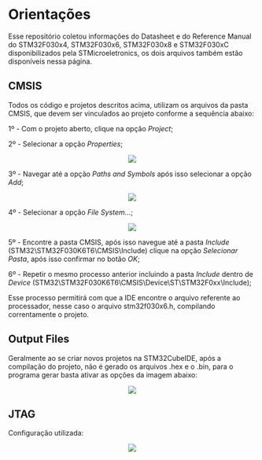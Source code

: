 # Orientações
Esse repositório coletou informações do Datasheet e do Reference Manual do STM32F030x4, STM32F030x6, STM32F030x8 e STM32F030xC disponibilizados pela STMicroeletronics, os dois arquivos também estão disponíveis nessa página.

## CMSIS
Todos os código e projetos descritos acima, utilizam os arquivos da pasta CMSIS, que devem ser vinculados ao projeto conforme a sequência abaixo: 

1º - Com o projeto aberto, clique na opção *Project*;

2º - Selecionar a opção *Properties*;
<p align="center">
<img src="https://github.com/user-attachments/assets/3ceacc66-88f6-4462-8e47-ecdfd88fe395">
</p>

3º - Navegar até a opção *Paths and Symbols* após isso selecionar a opção *Add*;
<p align="center">
<img src="https://github.com/user-attachments/assets/1486f9e6-bba0-4c92-88cd-60009e21239d">
</p>

4º - Selecionar a opção *File System...*;
<p align="center">
<img src="https://github.com/user-attachments/assets/fdf2467b-477c-4d7a-9a2a-f3d8c3ee8f7e">
</p>

5º - Encontre a pasta CMSIS, após isso navegue até a pasta *Include* (STM32\STM32F030K6T6\CMSIS\Include) clique na opção *Selecionar Pasta*, após isso confirmar no botão *OK*;

6º - Repetir o mesmo processo anterior incluindo a pasta *Include* dentro de *Device* (STM32\STM32F030K6T6\CMSIS\Device\ST\STM32F0xx\Include);

Esse processo permitirá com que a IDE encontre o arquivo referente ao processador, nesse caso o arquivo stm32f030x6.h, compilando correntamente o projeto.

## Output Files
Geralmente ao se criar novos projetos na STM32CubeIDE, após a compilação do projeto, não é gerado os arquivos .hex e o .bin, para o programa gerar basta ativar as opções da imagem abaixo:
<p align="center">
<img src="https://github.com/user-attachments/assets/65e33430-1366-4163-864f-19a7563e56b8">
</p>

## JTAG
Configuração utilizada:
<p align="center">
<img src="https://github.com/user-attachments/assets/540a04bc-e333-4738-bb75-c0e772492655">
</p>



